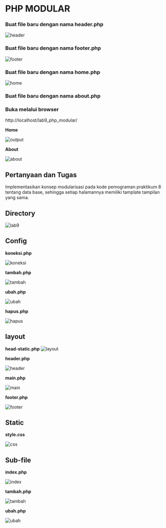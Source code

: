# PHP MODULAR

### Buat file baru dengan nama **header.php**

![header](source/img/header.png)

### Buat file baru dengan nama **footer.php**

![footer](source/img/footer.png)

### Buat file baru dengan nama **home.php**

![home](source/img/home.png)

### Buat file baru dengan nama **about.php**

### Buka melalui browser 

http://localhost/lab9_php_modular/

**Home**

![output](source/img/output.png)

**About**

![about](source/img/abouti.png)

## Pertanyaan dan Tugas 

Implementasikan konsep modularisasi pada kode pemograman praktikum 8 tentang data base, sehingga setiap halamannya memiliki tamplate tampilan yang sama.

## Directory 

![lab9](source/img/lab9.png)

## Config

**koneksi.php**

![koneksi](source/img/koneksi.png)

**tambah.php**

![tambah](source/img/tambah.png)

**ubah.php**

![ubah](source/img/ubah.png)

**hapus.php**

![hapus](source/img/hapus.png)

## layout

**head-static.php**
![layout](source/img/layout.png)

**header.php**

![header](source/img/header.png)

**main.php**

![main](source/img/main.png)

**footer.php**

![footer](source/img/footer1.png)

## Static

**style.css**

![css](source/img/css.png)

## Sub-file

**index.php**

![index](source/img/index0.png)

**tambah.php**

![tambah](source/img/tambah0.png)

**ubah.php**

![ubah](source/img/ubah0.png)